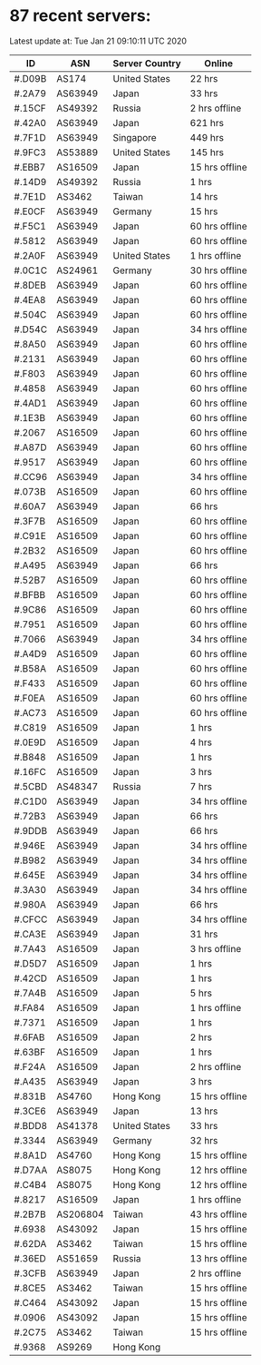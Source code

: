 # 87 recent servers:

Latest update at: Tue Jan 21 09:10:11 UTC 2020

| ID | ASN | Server Country | Online |
| -- | --- | -------------- | ------ |
| #.D09B | AS174 | United States | 22 hrs |
| #.2A79 | AS63949 | Japan | 33 hrs |
| #.15CF | AS49392 | Russia | 2 hrs offline |
| #.42A0 | AS63949 | Japan | 621 hrs |
| #.7F1D | AS63949 | Singapore | 449 hrs |
| #.9FC3 | AS53889 | United States | 145 hrs |
| #.EBB7 | AS16509 | Japan | 15 hrs offline |
| #.14D9 | AS49392 | Russia | 1 hrs |
| #.7E1D | AS3462 | Taiwan | 14 hrs |
| #.E0CF | AS63949 | Germany | 15 hrs |
| #.F5C1 | AS63949 | Japan | 60 hrs offline |
| #.5812 | AS63949 | Japan | 60 hrs offline |
| #.2A0F | AS63949 | United States | 1 hrs offline |
| #.0C1C | AS24961 | Germany | 30 hrs offline |
| #.8DEB | AS63949 | Japan | 60 hrs offline |
| #.4EA8 | AS63949 | Japan | 60 hrs offline |
| #.504C | AS63949 | Japan | 60 hrs offline |
| #.D54C | AS63949 | Japan | 34 hrs offline |
| #.8A50 | AS63949 | Japan | 60 hrs offline |
| #.2131 | AS63949 | Japan | 60 hrs offline |
| #.F803 | AS63949 | Japan | 60 hrs offline |
| #.4858 | AS63949 | Japan | 60 hrs offline |
| #.4AD1 | AS63949 | Japan | 60 hrs offline |
| #.1E3B | AS63949 | Japan | 60 hrs offline |
| #.2067 | AS16509 | Japan | 60 hrs offline |
| #.A87D | AS63949 | Japan | 60 hrs offline |
| #.9517 | AS63949 | Japan | 60 hrs offline |
| #.CC96 | AS63949 | Japan | 34 hrs offline |
| #.073B | AS16509 | Japan | 60 hrs offline |
| #.60A7 | AS63949 | Japan | 66 hrs |
| #.3F7B | AS16509 | Japan | 60 hrs offline |
| #.C91E | AS16509 | Japan | 60 hrs offline |
| #.2B32 | AS16509 | Japan | 60 hrs offline |
| #.A495 | AS63949 | Japan | 66 hrs |
| #.52B7 | AS16509 | Japan | 60 hrs offline |
| #.BFBB | AS16509 | Japan | 60 hrs offline |
| #.9C86 | AS16509 | Japan | 60 hrs offline |
| #.7951 | AS16509 | Japan | 60 hrs offline |
| #.7066 | AS63949 | Japan | 34 hrs offline |
| #.A4D9 | AS16509 | Japan | 60 hrs offline |
| #.B58A | AS16509 | Japan | 60 hrs offline |
| #.F433 | AS16509 | Japan | 60 hrs offline |
| #.F0EA | AS16509 | Japan | 60 hrs offline |
| #.AC73 | AS16509 | Japan | 60 hrs offline |
| #.C819 | AS16509 | Japan | 1 hrs |
| #.0E9D | AS16509 | Japan | 4 hrs |
| #.B848 | AS16509 | Japan | 1 hrs |
| #.16FC | AS16509 | Japan | 3 hrs |
| #.5CBD | AS48347 | Russia | 7 hrs |
| #.C1D0 | AS63949 | Japan | 34 hrs offline |
| #.72B3 | AS63949 | Japan | 66 hrs |
| #.9DDB | AS63949 | Japan | 66 hrs |
| #.946E | AS63949 | Japan | 34 hrs offline |
| #.B982 | AS63949 | Japan | 34 hrs offline |
| #.645E | AS63949 | Japan | 34 hrs offline |
| #.3A30 | AS63949 | Japan | 34 hrs offline |
| #.980A | AS63949 | Japan | 66 hrs |
| #.CFCC | AS63949 | Japan | 34 hrs offline |
| #.CA3E | AS63949 | Japan | 31 hrs |
| #.7A43 | AS16509 | Japan | 3 hrs offline |
| #.D5D7 | AS16509 | Japan | 1 hrs |
| #.42CD | AS16509 | Japan | 1 hrs |
| #.7A4B | AS16509 | Japan | 5 hrs |
| #.FA84 | AS16509 | Japan | 1 hrs offline |
| #.7371 | AS16509 | Japan | 1 hrs |
| #.6FAB | AS16509 | Japan | 2 hrs |
| #.63BF | AS16509 | Japan | 1 hrs |
| #.F24A | AS16509 | Japan | 2 hrs offline |
| #.A435 | AS63949 | Japan | 3 hrs |
| #.831B | AS4760 | Hong Kong | 15 hrs offline |
| #.3CE6 | AS63949 | Japan | 13 hrs |
| #.BDD8 | AS41378 | United States | 33 hrs |
| #.3344 | AS63949 | Germany | 32 hrs |
| #.8A1D | AS4760 | Hong Kong | 15 hrs offline |
| #.D7AA | AS8075 | Hong Kong | 12 hrs offline |
| #.C4B4 | AS8075 | Hong Kong | 12 hrs offline |
| #.8217 | AS16509 | Japan | 1 hrs offline |
| #.2B7B | AS206804 | Taiwan | 43 hrs offline |
| #.6938 | AS43092 | Japan | 15 hrs offline |
| #.62DA | AS3462 | Taiwan | 15 hrs offline |
| #.36ED | AS51659 | Russia | 13 hrs offline |
| #.3CFB | AS63949 | Japan | 2 hrs offline |
| #.8CE5 | AS3462 | Taiwan | 15 hrs offline |
| #.C464 | AS43092 | Japan | 15 hrs offline |
| #.0906 | AS43092 | Japan | 15 hrs offline |
| #.2C75 | AS3462 | Taiwan | 15 hrs offline |
| #.9368 | AS9269 | Hong Kong | |

